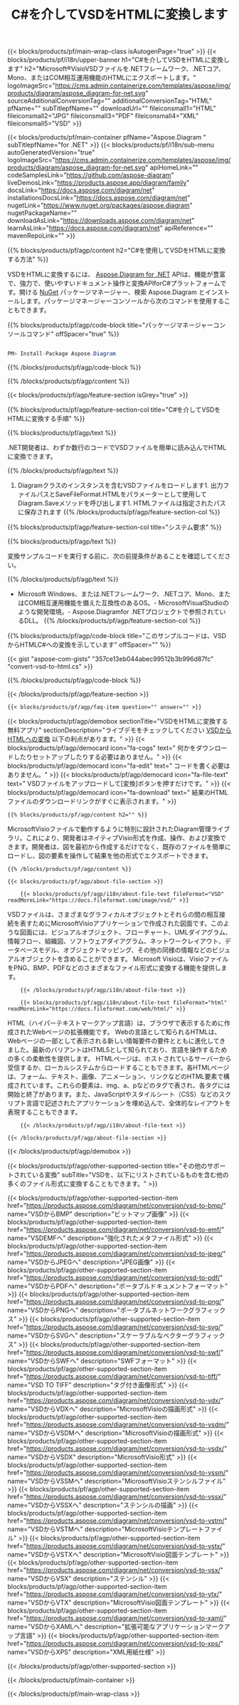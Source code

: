 ﻿---
title: C#を介してVSDをHTMLに変換します 
weight: 4520
url: /ja/net/conversion/vsd-to-html/ 
description: VSDからHTMLC#への変換のサンプルコード。 VB .NET、Asp .NET、または任意の.NETベースのアプリケーション内でのバッチVSDファイルからHTMLへの変換にはAPIサンプルコードを使用します。
---
{{< blocks/products/pf/main-wrap-class isAutogenPage="true" >}}
{{< blocks/products/pf/i18n/upper-banner h1="C#を介してVSDをHTMLに変換します" h2="Microsoft®VisioVSDファイルを.NETフレームワーク、.NETコア、Mono、またはCOM相互運用機能のHTMLにエクスポートします。" logoImageSrc="https://cms.admin.containerize.com/templates/aspose/img/products/diagram/aspose_diagram-for-net.svg" sourceAdditionalConversionTag="" additionalConversionTag="HTML" pfName="" subTitlepfName="" downloadUrl="" fileiconsmall1="HTML" fileiconsmall2="JPG" fileiconsmall3="PDF" fileiconsmall4="XML" fileiconsmall5="VSD" >}}

{{< blocks/products/pf/main-container pfName="Aspose.Diagram " subTitlepfName="for .NET" >}}
{{< blocks/products/pf/i18n/sub-menu autoGeneratedVersion="true" logoImageSrc="https://cms.admin.containerize.com/templates/aspose/img/products/diagram/aspose_diagram-for-net.svg" apiHomeLink="" codeSamplesLink="https://github.com/aspose-diagram" liveDemosLink="https://products.aspose.app/diagram/family" docsLink="https://docs.aspose.com/diagram/net" installationsDocsLink="https://docs.aspose.com/diagram/net" nugetLink="https://www.nuget.org/packages/aspose.diagram" nugetPackageName="" downloadAsLink="https://downloads.aspose.com/diagram/net" learnAsLink="https://docs.aspose.com/diagram/net" apiReference="" mavenRepoLink="" >}}

{{% blocks/products/pf/agp/content h2="C#を使用してVSDをHTMLに変換する方法" %}}

 VSDをHTMLに変換するには、
 [Aspose.Diagram for .NET](https://products.aspose.com/diagram/net) 
 APIは、機能が豊富で、強力で、使いやすいドキュメント操作と変換APIforC#プラットフォームです。開ける
 [NuGet](https://www.nuget.org/packages/aspose.diagram) 
 パッケージマネージャー、検索
 Aspose.Diagram 
 とインストールします。パッケージマネージャーコンソールから次のコマンドを使用することもできます。

{{% blocks/products/pf/agp/code-block title="パッケージマネージャーコンソールコマンド" offSpacer="true" %}}

```cs

PM> Install-Package Aspose.Diagram


```

{{% /blocks/products/pf/agp/code-block %}}

{{% /blocks/products/pf/agp/content %}}

{{< blocks/products/pf/agp/feature-section isGrey="true" >}}

{{% blocks/products/pf/agp/feature-section-col title="C#を介してVSDをHTMLに変換する手順" %}}

{{% blocks/products/pf/agp/text %}}

 .NET開発者は、わずか数行のコードでVSDファイルを簡単に読み込んでHTMLに変換できます。

{{% /blocks/products/pf/agp/text %}}

1. Diagramクラスのインスタンスを含むVSDファイルをロードします1. 出力ファイルパスとSaveFileFormat.HTMLをパラメーターとして使用してDiagram.Saveメソッドを呼び出します1. HTMLファイルは指定されたパスに保存されます
{{% /blocks/products/pf/agp/feature-section-col %}}

{{% blocks/products/pf/agp/feature-section-col title="システム要求" %}}

{{% blocks/products/pf/agp/text %}}

 変換サンプルコードを実行する前に、次の前提条件があることを確認してください。

{{% /blocks/products/pf/agp/text %}}

- Microsoft Windows、または.NETフレームワーク、.NETコア、Mono、またはCOM相互運用機能を備えた互換性のあるOS。- MicrosoftVisualStudioのような開発環境。- Aspose.Diagramfor .NETプロジェクトで参照されているDLL。
{{% /blocks/products/pf/agp/feature-section-col %}}

{{% blocks/products/pf/agp/code-block title="このサンプルコードは、VSDからHTMLC#への変換を示しています" offSpacer="" %}}

{{< gist "aspose-com-gists" "357ce13eb044abec99512b3b996d87fc" "convert-vsd-to-html.cs" >}}

{{% /blocks/products/pf/agp/code-block %}}

{{< /blocks/products/pf/agp/feature-section >}}

    {{< blocks/products/pf/agp/faq-item question="" answer="" >}}
 

<!-- aboutfile Starts -->

{{< blocks/products/pf/agp/demobox sectionTitle="VSDをHTMLに変換する無料アプリ" sectionDescription="ライブデモをチェックしてください [VSDからHTMLへの変換](https://products.aspose.app/diagram/conversion/vsd-to-html) 以下の利点があります。" >}}
        {{< blocks/products/pf/agp/democard icon="fa-cogs" text=" 何かをダウンロードしたりセットアップしたりする必要はありません。" >}}
        {{< blocks/products/pf/agp/democard icon="fa-edit" text=" コードを書く必要はありません。" >}}
        {{< blocks/products/pf/agp/democard icon="fa-file-text" text=" VSDファイルをアップロードして[変換]ボタンを押すだけです。" >}}
        {{< blocks/products/pf/agp/democard icon="fa-download" text=" 結果のHTMLファイルのダウンロードリンクがすぐに表示されます。" >}}

    {{% blocks/products/pf/agp/content h2="" %}}

 MicrosoftVisioファイルで動作するように特別に設計されたDiagram管理ライブラリ。これにより、開発者はネイティブVisio形式を作成、操作、および変換できます。開発者は、図を最初から作成するだけでなく、既存のファイルを簡単にロードし、図の要素を操作して結果を他の形式でエクスポートできます。



    {{% /blocks/products/pf/agp/content %}}

    {{< blocks/products/pf/agp/about-file-section >}}

        {{< blocks/products/pf/agp/i18n/about-file-text fileFormat="VSD" readMoreLink="https://docs.fileformat.com/image/vsd/" >}}
VSDファイルは、さまざまなグラフィカルオブジェクトとそれらの間の相互接続を表すためにMicrosoftVisioアプリケーションで作成された図面です。このような図面には、ビジュアルオブジェクト、フローチャート、UMLダイアグラム、情報フロー、組織図、ソフトウェアダイアグラム、ネットワークレイアウト、データベースモデル、オブジェクトマッピング、その他の同様の情報などのビジュアルオブジェクトを含めることができます。 Microsoft Visioは、VisioファイルをPNG、BMP、PDFなどのさまざまなファイル形式に変換する機能を提供します。

        {{< /blocks/products/pf/agp/i18n/about-file-text >}}

        {{< blocks/products/pf/agp/i18n/about-file-text fileFormat="html" readMoreLink="https://docs.fileformat.com/web/html/" >}}
HTML（ハイパーテキストマークアップ言語）は、ブラウザで表示するために作成されたWebページの拡張機能です。 Webの言語として知られるHTMLは、Webページの一部として表示される新しい情報要件の要件とともに進化してきました。最新のバリアントはHTML5として知られており、言語を操作するための多くの柔軟性を提供します。 HTMLページは、ホストされているサーバーから受信するか、ローカルシステムからロードすることもできます。各HTMLページは、フォーム、テキスト、画像、アニメーション、リンクなどのHTML要素で構成されています。これらの要素は、img、a、pなどのタグで表され、各タグには開始と終了があります。また、JavaScriptやスタイルシート（CSS）などのスクリプト言語で記述されたアプリケーションを埋め込んで、全体的なレイアウトを表現することもできます。

        {{< /blocks/products/pf/agp/i18n/about-file-text >}}

    {{< /blocks/products/pf/agp/about-file-section >}}

{{< /blocks/products/pf/agp/demobox >}}

<!-- aboutfile Ends -->

{{< blocks/products/pf/agp/other-supported-section title="その他のサポートされている変換" subTitle="VSDを、以下にリストされているものを含む他の多くのファイル形式に変換することもできます。" >}}

{{< blocks/products/pf/agp/other-supported-section-item href="https://products.aspose.com/diagram/net/conversion/vsd-to-bmp/" name="VSDからBMP" description="ビットマップ画像" >}}
{{< blocks/products/pf/agp/other-supported-section-item href="https://products.aspose.com/diagram/net/conversion/vsd-to-emf/" name="VSDEMFへ" description="強化されたメタファイル形式" >}}
{{< blocks/products/pf/agp/other-supported-section-item href="https://products.aspose.com/diagram/net/conversion/vsd-to-jpeg/" name="VSDからJPEGへ" description="JPEG画像" >}}
{{< blocks/products/pf/agp/other-supported-section-item href="https://products.aspose.com/diagram/net/conversion/vsd-to-pdf/" name="VSDからPDFへ" description="ポータブルドキュメントフォーマット" >}}
{{< blocks/products/pf/agp/other-supported-section-item href="https://products.aspose.com/diagram/net/conversion/vsd-to-png/" name="VSDからPNGへ" description="ポータブルネットワークグラフィックス" >}}
{{< blocks/products/pf/agp/other-supported-section-item href="https://products.aspose.com/diagram/net/conversion/vsd-to-svg/" name="VSDからSVGへ" description="スケーラブルなベクターグラフィックス" >}}
{{< blocks/products/pf/agp/other-supported-section-item href="https://products.aspose.com/diagram/net/conversion/vsd-to-swf/" name="VSDからSWFへ" description="SWFフォーマット" >}}
{{< blocks/products/pf/agp/other-supported-section-item href="https://products.aspose.com/diagram/net/conversion/vsd-to-tiff/" name="VSD TO TIFF" description="タグ付き画像形式" >}}
{{< blocks/products/pf/agp/other-supported-section-item href="https://products.aspose.com/diagram/net/conversion/vsd-to-vdx/" name="VSDからVDXへ" description="MicrosoftVisioの描画形式" >}}
{{< blocks/products/pf/agp/other-supported-section-item href="https://products.aspose.com/diagram/net/conversion/vsd-to-vsdm/" name="VSDからVSDMへ" description="MicrosoftVisioの描画形式" >}}
{{< blocks/products/pf/agp/other-supported-section-item href="https://products.aspose.com/diagram/net/conversion/vsd-to-vsdx/" name="VSDからVSDX" description="MicrosoftVisio形式" >}}
{{< blocks/products/pf/agp/other-supported-section-item href="https://products.aspose.com/diagram/net/conversion/vsd-to-vssm/" name="VSDからVSSMへ" description="MicrosoftVisioステンシルファイル" >}}
{{< blocks/products/pf/agp/other-supported-section-item href="https://products.aspose.com/diagram/net/conversion/vsd-to-vssx/" name="VSDからVSSXへ" description="ステンシルの描画" >}}
{{< blocks/products/pf/agp/other-supported-section-item href="https://products.aspose.com/diagram/net/conversion/vsd-to-vstm/" name="VSDからVSTMへ" description="MicrosoftVisioテンプレートファイル" >}}
{{< blocks/products/pf/agp/other-supported-section-item href="https://products.aspose.com/diagram/net/conversion/vsd-to-vstx/" name="VSDからVSTXへ" description="MicrosoftVisio図面テンプレート" >}}
{{< blocks/products/pf/agp/other-supported-section-item href="https://products.aspose.com/diagram/net/conversion/vsd-to-vsx/" name="VSDからVSX" description="ステンシル" >}}
{{< blocks/products/pf/agp/other-supported-section-item href="https://products.aspose.com/diagram/net/conversion/vsd-to-vtx/" name="VSDからVTX" description="MicrosoftVisio図面テンプレート" >}}
{{< blocks/products/pf/agp/other-supported-section-item href="https://products.aspose.com/diagram/net/conversion/vsd-to-xaml/" name="VSDからXAMLへ" description="拡張可能なアプリケーションマークアップ言語" >}}
{{< blocks/products/pf/agp/other-supported-section-item href="https://products.aspose.com/diagram/net/conversion/vsd-to-xps/" name="VSDからXPS" description="XML用紙仕様" >}}

{{< /blocks/products/pf/agp/other-supported-section >}}

{{< /blocks/products/pf/main-container >}}
    
{{< /blocks/products/pf/main-wrap-class >}}